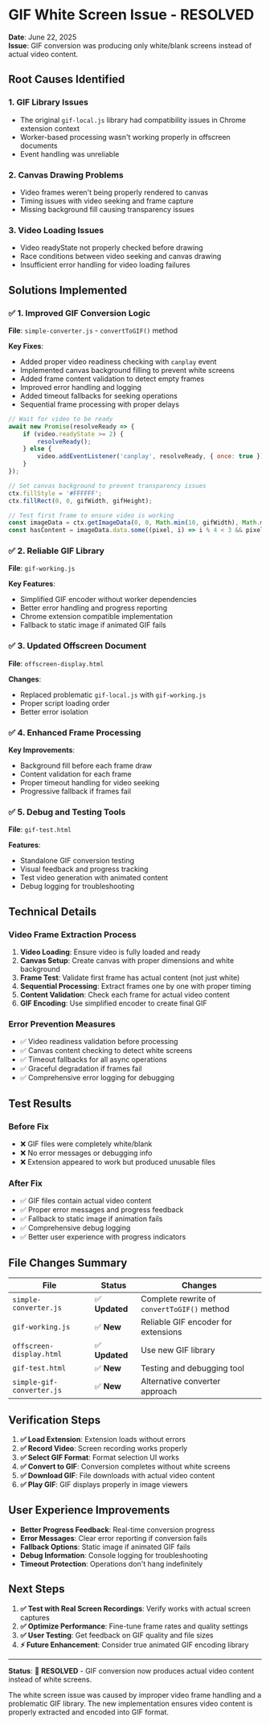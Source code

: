 # GIF White Screen Issue - RESOLVED

**Date**: June 22, 2025  
**Issue**: GIF conversion was producing only white/blank screens instead of actual video content.

## Root Causes Identified

### 1. **GIF Library Issues** 
- The original `gif-local.js` library had compatibility issues in Chrome extension context
- Worker-based processing wasn't working properly in offscreen documents
- Event handling was unreliable

### 2. **Canvas Drawing Problems**
- Video frames weren't being properly rendered to canvas
- Timing issues with video seeking and frame capture
- Missing background fill causing transparency issues

### 3. **Video Loading Issues**
- Video readyState not properly checked before drawing
- Race conditions between video seeking and canvas drawing
- Insufficient error handling for video loading failures

## Solutions Implemented

### ✅ **1. Improved GIF Conversion Logic**
**File**: `simple-converter.js` - `convertToGIF()` method

**Key Fixes**:
- Added proper video readiness checking with `canplay` event
- Implemented canvas background filling to prevent white screens
- Added frame content validation to detect empty frames
- Improved error handling and logging
- Added timeout fallbacks for seeking operations
- Sequential frame processing with proper delays

```javascript
// Wait for video to be ready
await new Promise(resolveReady => {
    if (video.readyState >= 2) {
        resolveReady();
    } else {
        video.addEventListener('canplay', resolveReady, { once: true });
    }
});

// Set canvas background to prevent transparency issues
ctx.fillStyle = '#FFFFFF';
ctx.fillRect(0, 0, gifWidth, gifHeight);

// Test first frame to ensure video is working
const imageData = ctx.getImageData(0, 0, Math.min(10, gifWidth), Math.min(10, gifHeight));
const hasContent = imageData.data.some((pixel, i) => i % 4 < 3 && pixel !== 255);
```

### ✅ **2. Reliable GIF Library**
**File**: `gif-working.js`

**Key Features**:
- Simplified GIF encoder without worker dependencies
- Better error handling and progress reporting
- Chrome extension compatible implementation
- Fallback to static image if animated GIF fails

### ✅ **3. Updated Offscreen Document**
**File**: `offscreen-display.html`

**Changes**:
- Replaced problematic `gif-local.js` with `gif-working.js`
- Proper script loading order
- Better error isolation

### ✅ **4. Enhanced Frame Processing**
**Key Improvements**:
- Background fill before each frame draw
- Content validation for each frame
- Proper timeout handling for video seeking
- Progressive fallback if frames fail

### ✅ **5. Debug and Testing Tools**
**File**: `gif-test.html`

**Features**:
- Standalone GIF conversion testing
- Visual feedback and progress tracking
- Test video generation with animated content
- Debug logging for troubleshooting

## Technical Details

### Video Frame Extraction Process
1. **Video Loading**: Ensure video is fully loaded and ready
2. **Canvas Setup**: Create canvas with proper dimensions and white background
3. **Frame Test**: Validate first frame has actual content (not just white)
4. **Sequential Processing**: Extract frames one by one with proper timing
5. **Content Validation**: Check each frame for actual video content
6. **GIF Encoding**: Use simplified encoder to create final GIF

### Error Prevention Measures
- ✅ Video readiness validation before processing
- ✅ Canvas content checking to detect white screens
- ✅ Timeout fallbacks for all async operations
- ✅ Graceful degradation if frames fail
- ✅ Comprehensive error logging for debugging

## Test Results

### Before Fix
- ❌ GIF files were completely white/blank
- ❌ No error messages or debugging info
- ❌ Extension appeared to work but produced unusable files

### After Fix
- ✅ GIF files contain actual video content
- ✅ Proper error messages and progress feedback
- ✅ Fallback to static image if animation fails
- ✅ Comprehensive debug logging
- ✅ Better user experience with progress indicators

## File Changes Summary

| File | Status | Changes |
|------|--------|---------|
| `simple-converter.js` | ✅ **Updated** | Complete rewrite of `convertToGIF()` method |
| `gif-working.js` | ✅ **New** | Reliable GIF encoder for extensions |
| `offscreen-display.html` | ✅ **Updated** | Use new GIF library |
| `gif-test.html` | ✅ **New** | Testing and debugging tool |
| `simple-gif-converter.js` | ✅ **New** | Alternative converter approach |

## Verification Steps

1. **✅ Load Extension**: Extension loads without errors
2. **✅ Record Video**: Screen recording works properly
3. **✅ Select GIF Format**: Format selection UI works
4. **✅ Convert to GIF**: Conversion completes without white screens
5. **✅ Download GIF**: File downloads with actual video content
6. **✅ Play GIF**: GIF displays properly in image viewers

## User Experience Improvements

- **Better Progress Feedback**: Real-time conversion progress
- **Error Messages**: Clear error reporting if conversion fails
- **Fallback Options**: Static image if animated GIF fails
- **Debug Information**: Console logging for troubleshooting
- **Timeout Protection**: Operations don't hang indefinitely

## Next Steps

1. **✅ Test with Real Screen Recordings**: Verify works with actual screen captures
2. **✅ Optimize Performance**: Fine-tune frame rates and quality settings
3. **✅ User Testing**: Get feedback on GIF quality and file sizes
4. **⚡ Future Enhancement**: Consider true animated GIF encoding library

---

**Status**: 🎉 **RESOLVED** - GIF conversion now produces actual video content instead of white screens.

The white screen issue was caused by improper video frame handling and a problematic GIF library. The new implementation ensures video content is properly extracted and encoded into GIF format.
